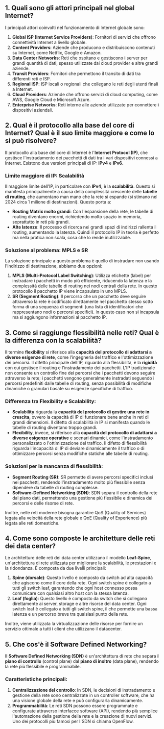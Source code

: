 ## 1. Quali sono gli attori principali nel global Internet?

I principali attori coinvolti nel funzionamento di Internet globale sono:
1. **Global ISP (Internet Service Providers)**: Fornitori di servizi che offrono connettività Internet a livello globale.
2. **Content Providers**: Aziende che producono e distribuiscono contenuti su Internet, come Netflix, Google e Amazon.
3. **Data Center Networks**: Reti che ospitano e gestiscono i server per grandi quantità di dati, spesso utilizzate dai cloud provider e altre grandi aziende.
4. **Transit Providers**: Fornitori che permettono il transito di dati tra differenti reti e ISP.
5. **Regional ISP**: ISP locali o regionali che collegano le reti degli utenti finali a Internet.
6. **Cloud Providers**: Aziende che offrono servizi di cloud computing, come AWS, Google Cloud e Microsoft Azure.
7. **Enterprise Networks**: Reti interne alle aziende utilizzate per connettere i dispositivi aziendali.

## 2. Qual è il protocollo alla base del core di Internet? Qual è il suo limite maggiore e come lo si può risolvere?

Il protocollo alla base del core di Internet è l'**Internet Protocol (IP)**, che gestisce l'instradamento dei pacchetti di dati tra i vari dispositivi connessi a Internet. Esistono due versioni principali di IP: **IPv4** e **IPv6**.

### Limite maggiore di IP: Scalabilità
Il maggiore limite dell'IP, in particolare con **IPv4**, è la **scalabilità**. Questo si manifesta principalmente a causa della complessità crescente delle **tabelle di routing**, che aumentano man mano che la rete si espande (si stimano nel 2024 circa 1 milione di destinazioni). Questo porta a:
- **Routing Matrix molto grandi**: Con l'espansione della rete, le tabelle di routing diventano enormi, richiedendo molto spazio in memoria, soprattutto in reti più grandi.
- **Alte latenze**: Il processo di ricerca nei grandi spazi di indirizzi rallenta il routing, aumentando la latenza.
Quindi il protocollo IP in teoria è perfetto ma nella pratica non scala, cosa che lo rende inutilizzabile.

### Soluzione al problema: MPLS e SR
La soluzione principale a questo problema è quello di instradare non usando l'indirizzo di destinazione, abbiamo due opzioni:
1. **MPLS (Multi-Protocol Label Switching)**: Utilizza etichette (label) per instradare i pacchetti in modo più efficiente, riducendo la latenza e la complessità delle tabelle di routing nei nodi centrali della rete. In questo protocollo il pacchetto IP viene incapsulato in uno MPLS.
2. **SR (Segment Routing)**: Il percorso che un pacchetto deve seguire attraverso la rete è codificato direttamente nel pacchetto stesso sotto forma di una sequenza di segmenti (una lista di identificatori che rappresentano nodi o percorsi specifici). In questo caso non si incapsula ma si aggiungono informazioni al pacchetto IP.

## 3. Come si raggiunge flessibilità nelle reti? Qual è la differenza con la scalabilità?

Il termine **flexibility** si riferisce alla **capacità del protocollo di adattarsi a diverse esigenze di rete**, come l'ingegneria del traffico e l'ottimizzazione dei percorsi. Il difetto principale dell'IP, riguardo alla flessibilità, è la **rigidità** con cui gestisce il routing e l'instradamento dei pacchetti. L'IP tradizionale non consente un controllo fine dei percorsi che i pacchetti devono seguire attraverso la rete; i pacchetti vengono generalmente instradati seguendo i percorsi predefiniti dalle tabelle di routing, senza possibilità di modifiche dinamiche o granulari basate su esigenze specifiche di traffico.
### Differenza tra Flexibility e Scalability:
- **Scalability** riguarda la **capacità del protocollo di gestire una rete in crescita**, ovvero la capacità di IP di funzionare bene anche in reti di grandi dimensioni. Il difetto di scalabilità in IP si manifesta quando le tabelle di routing diventano troppo grandi.
- **Flexibility**, invece, si riferisce alla **capacità del protocollo di adattarsi a diverse esigenze operative** e scenari dinamici, come l'instradamento personalizzato o l'ottimizzazione del traffico. Il difetto di flessibilità riguarda l'incapacità di IP di deviare dinamicamente il traffico o di ottimizzare percorsi senza modifiche statiche alle tabelle di routing.
### Soluzioni per la mancanza di flessibilità:
- **Segment Routing (SR)**: SR permette di avere percorsi specifici inclusi nei pacchetti, rendendo l'instradamento molto più flessibile senza dipendere da tabelle di routing complesse.
- **Software-Defined Networking (SDN)**: SDN separa il controllo della rete dal piano dati, permettendo una gestione più flessibile e dinamica dei percorsi e delle risorse di rete.

Inoltre, nelle reti moderne bisogna garantire QoS (Quality of Services) legata alla velocità della rete globale e QoE (Quality of Experience) più legata alle reti domestiche. 

## 4. Come sono composte le architetture delle reti dei data center?

Le architetture delle reti dei data center utilizzano il modello **Leaf-Spine**, un'architettura di rete utilizzata per migliorare la scalabilità, le prestazioni e la ridondanza. È composta da due livelli principali:
1. **Spine (dorsale)**: Questo livello è composto da switch ad alta capacità che agiscono come il core della rete. Ogni switch spine è collegato a tutti gli switch leaf, garantendo che ogni host connesso possa comunicare con qualsiasi altro host con la stessa latenza.
2. **Leaf (foglia)**: Questo livello è composto da switch che si collegano direttamente ai server, storage e altre risorse del data center. Ogni switch leaf è collegato a tutti gli switch spine, il che permette una bassa latenza e un percorso breve tra qualsiasi punto della rete.

Inoltre, viene utilizzata la virtualizzazione delle risorse per fornire un servizio ottimale a tutti i client che utilizzano il datacenter. 

## 5. Che cos'è il Software Defined Networking?

Il **Software Defined Networking (SDN)** è un'architettura di rete che separa il **piano di controllo** (control plane) dal **piano di inoltro** (data plane), rendendo la rete più flessibile e programmabile. 
### Caratteristiche principali:
1. **Centralizzazione del controllo**: In SDN, le decisioni di instradamento e gestione della rete sono centralizzate in un controller software, che ha una visione globale della rete e può configurarla dinamicamente.
2. **Programmabilità**: Le reti SDN possono essere programmate e configurate attraverso interfacce software (API), rendendo più semplice l'automazione della gestione della rete e la creazione di nuovi servizi.
Uno dei protocolli più famosi per l'SDN si chiama OpenFlow.